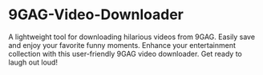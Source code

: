 # 9GAG-Video-Downloader
A lightweight tool for downloading hilarious videos from 9GAG. Easily save and enjoy your favorite funny moments. Enhance your entertainment collection with this user-friendly 9GAG video downloader. Get ready to laugh out loud!

